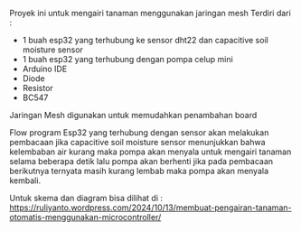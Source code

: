 Proyek ini untuk mengairi tanaman menggunakan jaringan mesh
Terdiri dari :
- 1 buah esp32 yang terhubung ke sensor dht22 dan capacitive soil moisture sensor
- 1 buah esp32 yang terhubung dengan pompa celup mini
- Arduino IDE
- Diode
- Resistor
- BC547

Jaringan Mesh digunakan untuk memudahkan penambahan board

Flow program
Esp32 yang terhubung dengan sensor akan melakukan pembacaan
jika capacitive soil moisture sensor menunjukkan bahwa kelembaban air kurang
maka pompa akan menyala untuk mengairi tanaman selama beberapa detik lalu pompa akan berhenti
jika pada pembacaan berikutnya ternyata masih kurang lembab maka pompa akan menyala kembali.

Untuk skema dan diagram bisa dilihat di :
https://ruliyanto.wordpress.com/2024/10/13/membuat-pengairan-tanaman-otomatis-menggunakan-microcontroller/
